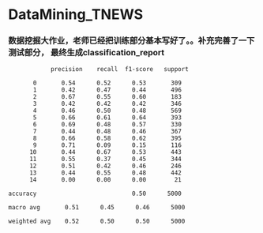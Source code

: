 # DataMining_TNEWS

### 数据挖掘大作业，老师已经把训练部分基本写好了。。补充完善了一下测试部分， 最终生成classification_report

                precision    recall  f1-score   support

           0       0.54      0.52      0.53       309
           1       0.42      0.47      0.44       496
           2       0.67      0.55      0.60       183
           3       0.42      0.42      0.42       346
           4       0.46      0.50      0.48       569
           5       0.66      0.61      0.64       393
           6       0.69      0.48      0.57       330
           7       0.44      0.48      0.46       367
           8       0.66      0.58      0.62       395
           9       0.71      0.09      0.15       116
          10       0.44      0.67      0.53       443
          11       0.55      0.37      0.45       344
          12       0.51      0.42      0.46       246
          13       0.44      0.55      0.48       442
          14       0.00      0.00      0.00        21

    accuracy                           0.50      5000
    
    macro avg       0.51      0.45      0.46      5000
   
    weighted avg    0.52      0.50      0.50      5000
